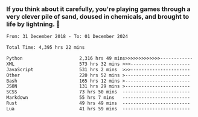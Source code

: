 ### If you think about it carefully, you're playing games through a very clever pile of sand, doused in chemicals, and brought to life by lightning.  👋


<!--START_SECTION:waka-->

```txt
From: 31 December 2018 - To: 01 December 2024

Total Time: 4,395 hrs 22 mins

Python                     2,316 hrs 49 mins>>>>>>>>>>>>>------------   52.72 %
XML                        573 hrs 32 mins >>>----------------------   13.05 %
JavaScript                 531 hrs 2 mins  >>>----------------------   12.08 %
Other                      220 hrs 52 mins >------------------------   05.03 %
Bash                       165 hrs 12 mins >------------------------   03.76 %
JSON                       131 hrs 29 mins >------------------------   02.99 %
SCSS                       73 hrs 50 mins  -------------------------   01.68 %
Markdown                   55 hrs 7 mins   -------------------------   01.25 %
Rust                       49 hrs 49 mins  -------------------------   01.13 %
Lua                        41 hrs 59 mins  -------------------------   00.96 %
```

<!--END_SECTION:waka-->
